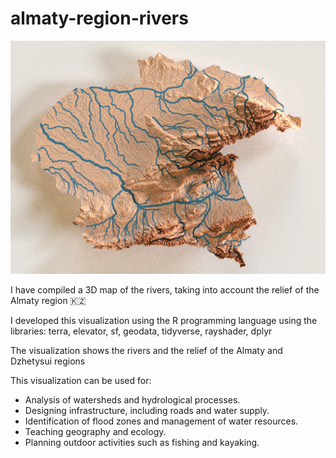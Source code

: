 # almaty-region-rivers

![](almaty-region-3d-elevation-rivers-2.png)

I have compiled a 3D map of the rivers, taking into account the relief of the Almaty region 🇰🇿 

I developed this visualization using the R programming language using the libraries: terra, elevator, sf, geodata, tidyverse, rayshader, dplyr

The visualization shows the rivers and the relief of the Almaty and Dzhetysui regions

This visualization can be used for:

- Analysis of watersheds and hydrological processes.
- Designing infrastructure, including roads and water supply.
- Identification of flood zones and management of water resources.
- Teaching geography and ecology.
- Planning outdoor activities such as fishing and kayaking.
